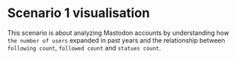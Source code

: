 # Scenario 1 visualisation

This scenario is about analyzing Mastodon accounts by understanding how `the number of users` expanded in past years and the relationship between `following count`, `followed count` and `statues count`. 
